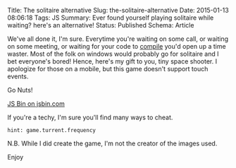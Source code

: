 Title: The solitaire alternative
Slug: the-solitaire-alternative 
Date: 2015-01-13 08:06:18
Tags: JS
Summary: Ever found yourself playing solitaire while waiting? here's an alternative!
Status: Published
Schema: Article

We've all done it, I'm sure. Everytime you're waiting on some call, or waiting
on some meeting, or waiting for your code to [compile](https://xkcd.com/303/)
you'd open up a time waster. Most of the folk on windows would probably go
for solitaire and I bet everyone's bored! Hence, here's my gift to you, tiny
space shooter. I apologize for those on a mobile, but this game doesn't support
touch events.

Go Nuts!

<a class="jsbin-embed"
   href="http://jsbin.com/tapewa/embed?output">
   JS Bin on jsbin.com</a>
<script src="http://static.jsbin.com/js/embed.min.js?3.35.3"></script>

If you're a techy, I'm sure you'll find many ways to cheat. 

    hint: game.turrent.frequency

N.B. While I did create the game, I'm not the creator of the images used.

Enjoy
